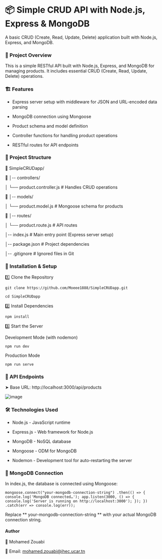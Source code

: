 # 📦 Simple CRUD API with Node.js, Express & MongoDB
A basic CRUD (Create, Read, Update, Delete) application built with Node.js, Express, and MongoDB.

### 🚀 Project Overview

This is a simple RESTful API built with Node.js, Express, and MongoDB for managing products. It includes essential CRUD (Create, Read, Update, Delete) operations.

### 🏗 Features

- Express server setup with middleware for JSON and URL-encoded data parsing

- MongoDB connection using Mongoose

- Product schema and model definition

- Controller functions for handling product operations

- RESTful routes for API endpoints

### 📂 Project Structure

📂 SimpleCRUDapp/

📂 │-- controllers/

│   └── product.controller.js   # Handles CRUD operations

📂 │-- models/

│   └── product.model.js        # Mongoose schema for products

📂 │-- routes/

│   └── product.route.js        # API routes

│-- index.js                    # Main entry point (Express server setup)

│-- package.json                # Project dependencies

│-- .gitignore                   # Ignored files in Git


### 🔧 Installation & Setup

1️⃣ Clone the Repository

`git clone https://github.com/Moeee1888/SimpleCRUDapp.git`

`cd SimpleCRUDapp`

2️⃣ Install Dependencies

`npm install`

3️⃣ Start the Server

Development Mode (with nodemon)

`npm run dev`

Production Mode

`npm run serve`

### 🔌 API Endpoints

➤ Base URL: http://localhost:3000/api/products

![image](https://github.com/user-attachments/assets/7b85c4e3-9fb3-471c-bb54-07420b30e671)

### 🛠 Technologies Used

- Node.js - JavaScript runtime

- Express.js - Web framework for Node.js

- MongoDB - NoSQL database

- Mongoose - ODM for MongoDB

- Nodemon - Development tool for auto-restarting the server

### 🔗 MongoDB Connection

In index.js, the database is connected using Mongoose:

`mongoose.connect("your-mongodb-connection-string")
    .then(() => {
        console.log('MongoDB connected…');
        app.listen(3000, () => {
            console.log('Server is running on http://localhost:3000');
        });
    })
    .catch(err => console.log(err));`

Replace ** your-mongodb-connection-string ** with your actual MongoDB connection string.
    
#### Author
👤 Mohamed Zouabi

📧 Email: mohamed.zouabi@ihec.ucar.tn
